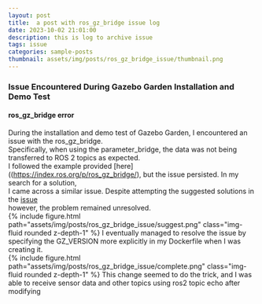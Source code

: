 ```yaml
---
layout: post
title:  a post with ros_gz_bridge issue log
date: 2023-10-02 21:01:00
description: this is log to archive issue
tags: issue
categories: sample-posts
thumbnail: assets/img/posts/ros_gz_bridge_issue/thumbnail.png
---  
```

### Issue Encountered During Gazebo Garden Installation and Demo Test  
#### ros_gz_bridge error  
During the installation and demo test of Gazebo Garden, I encountered an issue with the ros_gz_bridge.  
Specifically, when using the parameter_bridge, the data was not being transferred to ROS 2 topics as expected.  
I followed the example provided [here]((https://index.ros.org/p/ros_gz_bridge/), but the issue persisted. In my search for a solution,  
I came across a similar issue.  Despite attempting the suggested solutions in the [issue](https://github.com/gazebosim/ros_gz/issues/365)  
however, the problem remained unresolved.  
{% include figure.html path="assets/img/posts/ros_gz_bridge_issue/suggest.png" class="img-fluid rounded z-depth-1" %}
I eventually managed to resolve the issue by specifying the GZ_VERSION more explicitly in my Dockerfile when I was creating it.  
{% include figure.html path="assets/img/posts/ros_gz_bridge_issue/complete.png" class="img-fluid rounded z-depth-1" %}
This change seemed to do the trick, and I was able to receive sensor data and other topics using ros2 topic echo after modifying  
